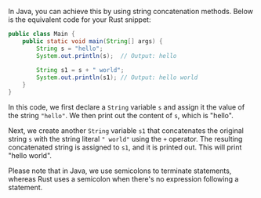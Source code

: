In Java, you can achieve this by using string concatenation methods. Below is the equivalent code for your Rust snippet:

```java
public class Main {
    public static void main(String[] args) {
        String s = "hello";
        System.out.println(s);  // Output: hello
        
        String s1 = s + " world";
        System.out.println(s1); // Output: hello world
    }
}
```

In this code, we first declare a `String` variable `s` and assign it the value of the string `"hello"`. We then print out the content of `s`, which is "hello". 

Next, we create another `String` variable `s1` that concatenates the original string `s` with the string literal `" world"` using the `+` operator. The resulting concatenated string is assigned to `s1`, and it is printed out. This will print "hello world".

Please note that in Java, we use semicolons to terminate statements, whereas Rust uses a semicolon when there's no expression following a statement.
